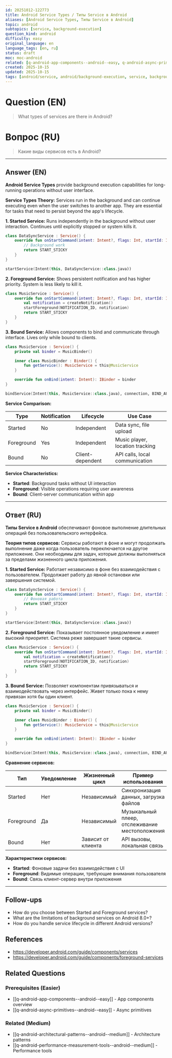 ```yaml
---
id: 20251012-122773
title: Android Service Types / Типы Service в Android
aliases: [Android Service Types, Типы Service в Android]
topic: android
subtopics: [service, background-execution]
question_kind: android
difficulty: easy
original_language: en
language_tags: [en, ru]
status: draft
moc: moc-android
related: [q-android-app-components--android--easy, q-android-async-primitives--android--easy, q-android-architectural-patterns--android--medium]
created: 2025-10-15
updated: 2025-10-15
tags: [android/service, android/background-execution, service, background-execution, bound-service, foreground-service, started-service, difficulty/easy]
---
```

# Question (EN)
> What types of services are there in Android?

# Вопрос (RU)
> Какие виды сервисов есть в Android?

---

## Answer (EN)

**Android Service Types** provide background execution capabilities for long-running operations without user interface.

**Service Types Theory:**
Services run in the background and can continue executing even when the user switches to another app. They are essential for tasks that need to persist beyond the app's lifecycle.

**1. Started Service:**
Runs independently in the background without user interaction. Continues until explicitly stopped or system kills it.

```kotlin
class DataSyncService : Service() {
    override fun onStartCommand(intent: Intent?, flags: Int, startId: Int): Int {
        // Background work
        return START_STICKY
    }
}

startService(Intent(this, DataSyncService::class.java))
```

**2. Foreground Service:**
Shows persistent notification and has higher priority. System is less likely to kill it.

```kotlin
class MusicService : Service() {
    override fun onStartCommand(intent: Intent?, flags: Int, startId: Int): Int {
        val notification = createNotification()
        startForeground(NOTIFICATION_ID, notification)
        return START_STICKY
    }
}
```

**3. Bound Service:**
Allows components to bind and communicate through interface. Lives only while bound to clients.

```kotlin
class MusicService : Service() {
    private val binder = MusicBinder()

    inner class MusicBinder : Binder() {
        fun getService(): MusicService = this@MusicService
    }

    override fun onBind(intent: Intent): IBinder = binder
}

bindService(Intent(this, MusicService::class.java), connection, BIND_AUTO_CREATE)
```

**Service Comparison:**

| Type | Notification | Lifecycle | Use Case |
|------|--------------|-----------|----------|
| Started | No | Independent | Data sync, file upload |
| Foreground | Yes | Independent | Music player, location tracking |
| Bound | No | Client-dependent | API calls, local communication |

**Service Characteristics:**
- **Started**: Background tasks without UI interaction
- **Foreground**: Visible operations requiring user awareness
- **Bound**: Client-server communication within app

---

## Ответ (RU)

**Типы Service в Android** обеспечивают фоновое выполнение длительных операций без пользовательского интерфейса.

**Теория типов сервисов:**
Сервисы работают в фоне и могут продолжать выполнение даже когда пользователь переключается на другое приложение. Они необходимы для задач, которые должны выполняться за пределами жизненного цикла приложения.

**1. Started Service:**
Работает независимо в фоне без взаимодействия с пользователем. Продолжает работу до явной остановки или завершения системой.

```kotlin
class DataSyncService : Service() {
    override fun onStartCommand(intent: Intent?, flags: Int, startId: Int): Int {
        // Фоновая работа
        return START_STICKY
    }
}

startService(Intent(this, DataSyncService::class.java))
```

**2. Foreground Service:**
Показывает постоянное уведомление и имеет высокий приоритет. Система реже завершает такие сервисы.

```kotlin
class MusicService : Service() {
    override fun onStartCommand(intent: Intent?, flags: Int, startId: Int): Int {
        val notification = createNotification()
        startForeground(NOTIFICATION_ID, notification)
        return START_STICKY
    }
}
```

**3. Bound Service:**
Позволяет компонентам привязываться и взаимодействовать через интерфейс. Живет только пока к нему привязан хотя бы один клиент.

```kotlin
class MusicService : Service() {
    private val binder = MusicBinder()

    inner class MusicBinder : Binder() {
        fun getService(): MusicService = this@MusicService
    }

    override fun onBind(intent: Intent): IBinder = binder
}

bindService(Intent(this, MusicService::class.java), connection, BIND_AUTO_CREATE)
```

**Сравнение сервисов:**

| Тип | Уведомление | Жизненный цикл | Пример использования |
|------|--------------|----------------|---------------------|
| Started | Нет | Независимый | Синхронизация данных, загрузка файлов |
| Foreground | Да | Независимый | Музыкальный плеер, отслеживание местоположения |
| Bound | Нет | Зависит от клиента | API вызовы, локальная связь |

**Характеристики сервисов:**
- **Started**: Фоновые задачи без взаимодействия с UI
- **Foreground**: Видимые операции, требующие внимания пользователя
- **Bound**: Связь клиент-сервер внутри приложения

---

## Follow-ups

- How do you choose between Started and Foreground services?
- What are the limitations of background services on Android 8.0+?
- How do you handle service lifecycle in different Android versions?

## References

- https://developer.android.com/guide/components/services
- https://developer.android.com/guide/components/foreground-services

## Related Questions

### Prerequisites (Easier)
- [[q-android-app-components--android--easy]] - App components overview
- [[q-android-async-primitives--android--easy]] - Async primitives

### Related (Medium)
- [[q-android-architectural-patterns--android--medium]] - Architecture patterns
- [[q-android-performance-measurement-tools--android--medium]] - Performance tools
